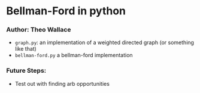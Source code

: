 # Bellman-Ford in python
### Author: Theo Wallace

- ```graph.py```: an implementation of a weighted directed graph (or something like that)
- ```bellman-ford.py``` a bellman-ford implementation

### Future Steps:
- Test out with finding arb opportunities